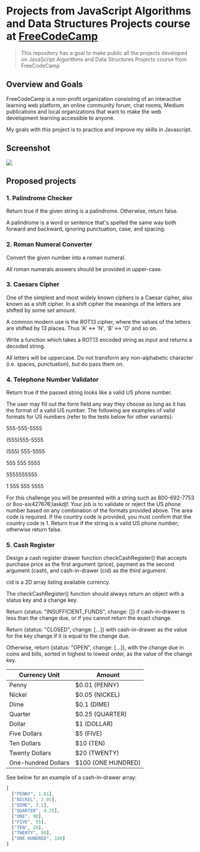 # Projects from JavaScript Algorithms and Data Structures Projects course at <a href="https://www.freecodecamp.org/" target="blank">FreeCodeCamp</a>

> This repository has a goal to make public all the projects developed on JavaScript Algorithms and Data Structures Projects course from FreeCodeCamp

## Overview and Goals
FreeCodeCamp is a non-profit organization consisting of an interactive learning web platform, an online community forum, chat rooms, Medium publications and local organizations that want to make the web development learning accessible to anyone.

My goals with this project is to practice and improve my skills in Javascript.

## Screenshot

![](https://i.ibb.co/jJ6GzgW/Captura-de-tela-de-2020-03-27-07-33-45.png)

## Proposed projects

### 1. Palindrome Checker

Return true if the given string is a palindrome. Otherwise, return false.

A palindrome is a word or sentence that's spelled the same way both forward and backward, ignoring punctuation, case, and spacing.

### 2. Roman Numeral Converter

Convert the given number into a roman numeral.

All roman numerals answers should be provided in upper-case.

### 3. Caesars Cipher

One of the simplest and most widely known ciphers is a Caesar cipher, also known as a shift cipher. In a shift cipher the meanings of the letters are shifted by some set amount.

A common modern use is the ROT13 cipher, where the values of the letters are shifted by 13 places. Thus 'A' ↔ 'N', 'B' ↔ 'O' and so on.

Write a function which takes a ROT13 encoded string as input and returns a decoded string.

All letters will be uppercase. Do not transform any non-alphabetic character (i.e. spaces, punctuation), but do pass them on.

### 4. Telephone Number Validator

Return true if the passed string looks like a valid US phone number.

The user may fill out the form field any way they choose as long as it has the format of a valid US number. The following are examples of valid formats for US numbers (refer to the tests below for other variants):

555-555-5555

(555)555-5555

(555) 555-5555

555 555 5555

5555555555

1 555 555 5555

For this challenge you will be presented with a string such as 800-692-7753 or 8oo-six427676;laskdjf. Your job is to validate or reject the US phone number based on any combination of the formats provided above. The area code is required. If the country code is provided, you must confirm that the country code is 1. Return true if the string is a valid US phone number; otherwise return false.

### 5. Cash Register

Design a cash register drawer function checkCashRegister() that accepts purchase price as the first argument (price), payment as the second argument (cash), and cash-in-drawer (cid) as the third argument.

cid is a 2D array listing available currency.

The checkCashRegister() function should always return an object with a status key and a change key.

Return {status: "INSUFFICIENT_FUNDS", change: []} if cash-in-drawer is less than the change due, or if you cannot return the exact change.

Return {status: "CLOSED", change: [...]} with cash-in-drawer as the value for the key change if it is equal to the change due.

Otherwise, return {status: "OPEN", change: [...]}, with the change due in coins and bills, sorted in highest to lowest order, as the value of the change key.

Currency Unit | Amount
--------- | ------
Penny | $0.01 (PENNY)
Nickel | $0.05 (NICKEL)
Dime | $0.1 (DIME)
Quarter | $0.25 (QUARTER)
Dollar | $1 (DOLLAR)
Five Dollars | $5 (FIVE)
Ten Dollars | $10 (TEN)
Twenty Dollars | $20 (TWENTY)
One-hundred Dollars | $100 (ONE HUNDRED)

See below for an example of a cash-in-drawer array:

```javascript
[
  ["PENNY", 1.01],
  ["NICKEL", 2.05],
  ["DIME", 3.1],
  ["QUARTER", 4.25],
  ["ONE", 90],
  ["FIVE", 55],
  ["TEN", 20],
  ["TWENTY", 60],
  ["ONE HUNDRED", 100]
]
```

